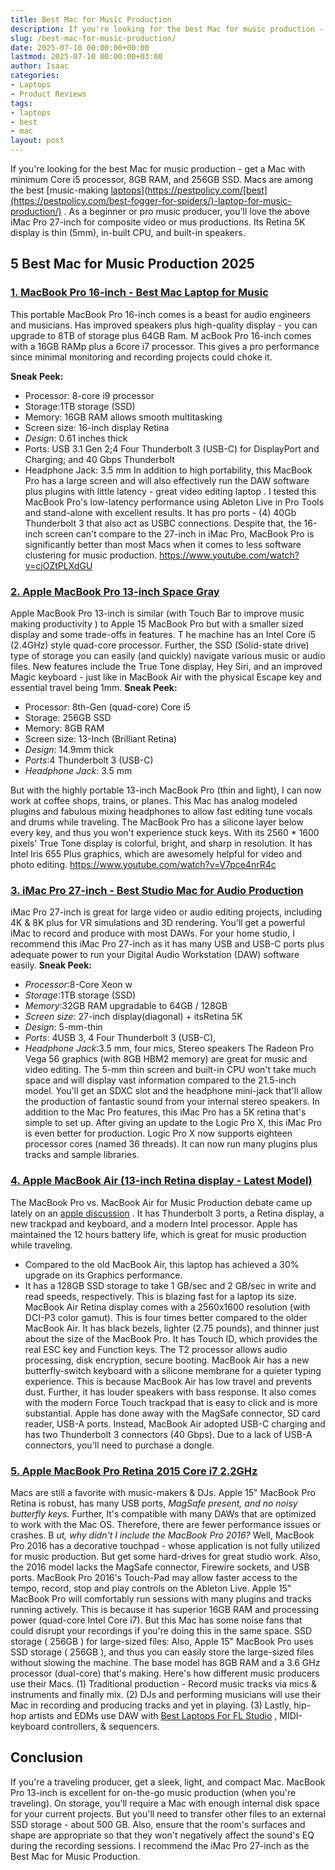 ```yaml
---
title: Best Mac for Music Production
description: If you're looking for the best Mac for music production - get a Mac with minimum Core i5 processor, 8GB RAM, and 256GB SSD.
slug: /best-mac-for-music-production/
date: 2025-07-10 00:00:00+00:00
lastmod: 2025-07-10 00:00:00+03:00
author: Isaac
categories:
- Laptops
- Product Reviews
tags:
- laptops
- best
- mac
layout: post
---
```

If you're looking for the best Mac for music production - get a Mac with minimum Core i5 processor, 8GB RAM, and 256GB SSD. Macs are among the best
[music-making [laptops](https://pestpolicy.com/best-external-hard-drive-for-music-production/)](https://pestpolicy.com/[best](https://pestpolicy.com/best-fogger-for-spiders/)-laptop-for-music-production/)
.
As a beginner or pro music producer, you'll love the above iMac Pro 27-inch for composite video or mus productions. Its Retina 5K display is thin (5mm), in-built CPU, and built-in speakers.
## 5 Best Mac for Music Production 2025
### [1. MacBook Pro 16-inch - Best Mac Laptop for Music](https://www.amazon.com/dp/B081FV1Y57/?tag=p-policy-20)
This portable MacBook Pro 16-inch comes is a beast for audio engineers and musicians. Has improved speakers plus high-quality display - you can upgrade to 8TB of storage plus 64GB Ram.
M
acBook Pro 16-inch comes with a 16GB RAMp plus a 6core i7 processor. This gives a pro performance since minimal monitoring and recording projects could choke it.

**Sneak Peek:**
- Processor: 8-core i9 processor
- Storage:1TB storage (SSD)
- Memory: 16GB RAM allows smooth multitasking
- Screen size: 16-inch display Retina
- *Design*: 0.61 inches thick
- Ports: USB 3.1 Gen 2;4 Four Thunderbolt 3 (USB-C) for DisplayPort and Charging; and 40 Gbps Thunderbolt
- Headphone Jack: 3.5 mm
In addition to high portability, this MacBook Pro has a large screen and will also effectively run the DAW software plus plugins with little latency - great
video editing laptop
.
I tested this MacBook Pro's low-latency performance using Ableton Live in Pro Tools and stand-alone with excellent results. It has pro ports - (4) 40Gb Thunderbolt 3 that also act as USBC connections.
Despite that, the 16-inch screen can't compare to the 27-inch in iMac Pro, MacBook Pro is significantly better than most Macs when it comes to less software clustering for music production.
https://www.youtube.com/watch?v=cjOZtPLXdGU
### [2. Apple MacBook Pro 13-inch Space Gray](https://www.amazon.com/dp/B07K234RCV/?tag=p-policy-20)
Apple MacBook Pro 13-inch is similar (with
Touch Bar to improve music making productivity
) to Apple 15 MacBook Pro but with a smaller sized display and some trade-offs in features.
T
he machine has an Intel Core i5 (2.4GHz) style quad-core processor. Further, the SSD (Solid-state drive) type of storage you can easily (and quickly) navigate various music or audio files.
New features include the True Tone display, Hey Siri, and an improved Magic keyboard - just like in MacBook Air with the physical Escape key and essential travel being 1mm.
**Sneak Peek:**
- Processor: 8th-Gen (quad-core) Core i5
- Storage: 256GB SSD
- Memory: 8GB RAM
- Screen size: 13-Inch (Brilliant Retina)
- *Design*: 14.9mm thick
- *Ports*:4 Thunderbolt 3 (USB-C)
- *Headphone Jack*: 3.5 mm

But with the highly portable 13-inch MacBook Pro (thin and light), I can now work at coffee shops, trains, or planes. This Mac has analog modeled plugins and fabulous mixing headphones to allow fast editing tune vocals and drums while traveling.
The MacBook Pro has a silicone layer below every key, and thus you won't experience stuck keys. With its 2560 * 1600 pixels' True Tone display is colorful, bright, and sharp in resolution. It has Intel Iris 655 Plus graphics, which are awesomely helpful for video and photo editing.
https://www.youtube.com/watch?v=V7pce4nrR4c
### [3. iMac Pro 27-inch - Best Studio Mac for Audio Production](https://www.amazon.com/dp/B07895T7BW/?tag=p-policy-20)
iMac Pro 27-inch is great for large video or audio editing projects, including 4K & 8K plus for VR simulations and 3D rendering. You'll get a powerful iMac to record and produce with most DAWs.
For your home studio, I recommend this iMac Pro 27-inch as it has many USB and USB-C ports plus adequate power to run your Digital Audio Workstation (DAW) software easily.
**Sneak Peek:**
- *Processor*:8-Core Xeon w
- *Storage*:1TB storage (SSD)
- *Memory*:32GB RAM upgradable to 64GB / 128GB
- *Screen size*: 27-inch display(diagonal) + itsRetina 5K
- *Design*: 5-mm-thin
- *Ports*: 4USB 3, 4 Four Thunderbolt 3 (USB-C),
- *Headphone Jack*:3.5 mm, four mics, Stereo speakers
The Radeon Pro Vega 56 graphics (with 8GB HBM2 memory) are great for music and video editing. The
5-mm thin screen and
built-in CPU won't take much space and will display vast information compared to the 21.5-inch model.
You'll get an SDXC slot and the headphone mini-jack that'll allow the production of fantastic sound from your internal stereo speakers. In addition to the Mac Pro features, this iMac Pro has a 5K retina that's simple to set up.
After giving an update to the Logic Pro X, this iMac Pro is even better for production. Logic Pro X now supports eighteen processor cores (named 36 threads). It can now run many plugins plus tracks and sample libraries.
### [4. Apple MacBook Air (13-inch Retina display - Latest Model)](https://www.amazon.com/dp/B07K1WRY8H/?tag=p-policy-20)
The MacBook Pro vs. MacBook Air for Music Production debate came up lately on an
[apple discussion](https://discussions.apple.com/thread/5855044)
. It has Thunderbolt 3 ports, a Retina display, a new trackpad and keyboard, and a modern Intel processor. Apple has maintained the 12 hours battery life, which is great for music production while traveling.
- Compared to the old MacBook Air, this laptop has achieved a 30% upgrade on its Graphics performance.
- It has a 128GB SSD storage to take 1 GB/sec and 2 GB/sec in write and read speeds, respectively. This is blazing fast for a laptop its size.
MacBook Air Retina display comes with a 2560x1600 resolution (with DCI-P3 color gamut). This is four times better compared to the older MacBook Air. It has black bezels, lighter (2.75 pounds), and thinner  just about the size of the MacBook Pro. It has Touch ID, which provides the real ESC key and Function keys. The T2 processor allows audio processing, disk encryption, secure booting.
MacBook Air has a new butterfly-switch keyboard with a silicone membrane for a quieter typing experience. This is because MacBook Air has low travel and prevents dust. Further, it has louder speakers with bass response. It also comes with the modern Force Touch trackpad that is easy to click and is more substantial.
Apple has done away with the MagSafe connector, SD card reader, USB-A ports. Instead, MacBook Air adopted USB-C charging and has two Thunderbolt 3 connectors (40 Gbps). Due to a lack of USB-A connectors, you'll need to purchase a dongle.
### [5. Apple MacBook Pro Retina 2015 Core i7 2.2GHz](https://www.amazon.com/dp/B07J3WBHTS/?tag=p-policy-20)
Macs are still a favorite with music-makers & DJs. Apple 15" MacBook Pro Retina is robust, has many USB ports,
*MagSafe present, and no noisy butterfly keys.*
Further, It's compatible with many DAWs that are optimized to work with the Mac OS. Therefore, there are fewer performance issues or crashes.
B
*ut, why didn't I include the MacBook Pro 2016?*
Well, MacBook Pro 2016 has a decorative touchpad - whose application is not fully utilized for music production. But get some hard-drives for great studio work.
Also, the 2016 model lacks the MagSafe connector, Firewire sockets, and USB ports. MacBook Pro 2016's Touch-Pad may allow faster access to the tempo, record, stop and play controls on the Ableton Live.
Apple 15" MacBook Pro will comfortably run sessions with many plugins and tracks running actively. This is because it has superior 16GB RAM and processing power (quad-core Intel Core i7). But this Mac has some noise fans that could disrupt your recordings  if you're doing this in the same space.
SSD storage (
256GB
) for large-sized files: Also, Apple 15" MacBook Pro uses SSD storage (
256GB
), and thus you can easily store the large-sized files without slowing the machine. The base model has 8GB RAM and a 3.6 GHz processor (dual-core) that's making.
Here's how different music producers use their Macs. (1) Traditional production - Record music tracks via mics & instruments and finally mix. (2) DJs and performing musicians will use their Mac in recording and producing tracks and yet in playing. (3) Lastly, hip-hop artists and EDMs use DAW with
[Best Laptops For FL Studio](https://pestpolicy.com/best-laptops-for-fl-studio/)
, MIDI-keyboard controllers, & sequencers.
## Conclusion
If you're a traveling producer, get a sleek, light, and compact Mac. MacBook Pro 13-inch is excellent for on-the-go music production (when you're traveling).
On storage, you'll require a Mac with enough internal disk space for your current projects. But you'll need to transfer other files to an external SSD storage - about 500 GB.
Also, ensure that the room's surfaces and shape are appropriate so that they won't negatively affect the sound's EQ during the recording sessions. I recommend the iMac Pro 27-inch as the Best Mac for Music Production.